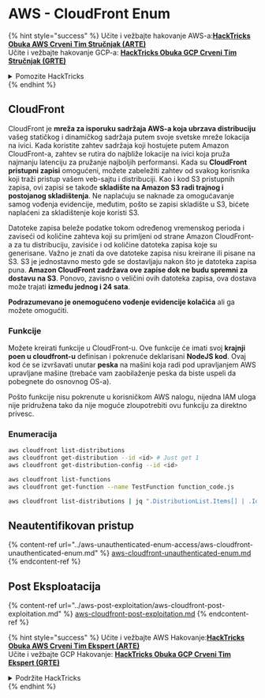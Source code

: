 # AWS - CloudFront Enum

{% hint style="success" %}
Učite i vežbajte hakovanje AWS-a:<img src="/.gitbook/assets/image.png" alt="" data-size="line">[**HackTricks Obuka AWS Crveni Tim Stručnjak (ARTE)**](https://training.hacktricks.xyz/courses/arte)<img src="/.gitbook/assets/image.png" alt="" data-size="line">\
Učite i vežbajte hakovanje GCP-a: <img src="/.gitbook/assets/image (2).png" alt="" data-size="line">[**HackTricks Obuka GCP Crveni Tim Stručnjak (GRTE)**<img src="/.gitbook/assets/image (2).png" alt="" data-size="line">](https://training.hacktricks.xyz/courses/grte)

<details>

<summary>Pomozite HackTricks</summary>

* Proverite [**planove pretplate**](https://github.com/sponsors/carlospolop)!
* **Pridružite se** 💬 [**Discord grupi**](https://discord.gg/hRep4RUj7f) ili [**telegram grupi**](https://t.me/peass) ili nas **pratite** na **Twitteru** 🐦 [**@hacktricks\_live**](https://twitter.com/hacktricks\_live)**.**
* **Podelite hakovanje trikova slanjem PR-ova na** [**HackTricks**](https://github.com/carlospolop/hacktricks) i [**HackTricks Cloud**](https://github.com/carlospolop/hacktricks-cloud) github repozitorijume.

</details>
{% endhint %}

## CloudFront

CloudFront je **mreža za isporuku sadržaja AWS-a koja ubrzava distribuciju** vašeg statičkog i dinamičkog sadržaja putem svoje svetske mreže lokacija na ivici. Kada koristite zahtev sadržaja koji hostujete putem Amazon CloudFront-a, zahtev se rutira do najbliže lokacije na ivici koja pruža najmanju latenciju za pružanje najboljih performansi. Kada su **CloudFront pristupni zapisi** omogućeni, možete zabeležiti zahtev od svakog korisnika koji traži pristup vašem veb-sajtu i distribuciji. Kao i kod S3 pristupnih zapisa, ovi zapisi se takođe **skladište na Amazon S3 radi trajnog i postojanog skladištenja**. Ne naplaćuju se naknade za omogućavanje samog vođenja evidencije, međutim, pošto se zapisi skladište u S3, bićete naplaćeni za skladištenje koje koristi S3.

Datoteke zapisa beleže podatke tokom određenog vremenskog perioda i zaviseći od količine zahteva koji su primljeni od strane Amazon CloudFront-a za tu distribuciju, zavisiće i od količine datoteka zapisa koje su generisane. Važno je znati da ove datoteke zapisa nisu kreirane ili pisane na S3. S3 je jednostavno mesto gde se dostavljaju nakon što je datoteka zapisa puna. **Amazon CloudFront zadržava ove zapise dok ne budu spremni za dostavu na S3**. Ponovo, zavisno o veličini ovih datoteka zapisa, ova dostava može trajati **između jednog i 24 sata**.

**Podrazumevano je onemogućeno vođenje evidencije kolačića** ali ga možete omogućiti.

### Funkcije

Možete kreirati funkcije u CloudFront-u. Ove funkcije će imati svoj **krajnji poen u cloudfront-u** definisan i pokrenuće deklarisani **NodeJS kod**. Ovaj kod će se izvršavati unutar **peska** na mašini koja radi pod upravljanjem AWS upravljane mašine (trebaće vam zaobilaženje peska da biste uspeli da pobegnete do osnovnog OS-a).

Pošto funkcije nisu pokrenute u korisničkom AWS nalogu, nijedna IAM uloga nije pridružena tako da nije moguće zloupotrebiti ovu funkciju za direktno privesc. 

### Enumeracija
```bash
aws cloudfront list-distributions
aws cloudfront get-distribution --id <id> # Just get 1
aws cloudfront get-distribution-config --id <id>

aws cloudfront list-functions
aws cloudfront get-function --name TestFunction function_code.js

aws cloudfront list-distributions | jq ".DistributionList.Items[] | .Id, .Origins.Items[].Id, .Origins.Items[].DomainName, .AliasICPRecordals[].CNAME"
```
## Neautentifikovan pristup

{% content-ref url="../aws-unauthenticated-enum-access/aws-cloudfront-unauthenticated-enum.md" %}
[aws-cloudfront-unauthenticated-enum.md](../aws-unauthenticated-enum-access/aws-cloudfront-unauthenticated-enum.md)
{% endcontent-ref %}

## Post Eksploatacija

{% content-ref url="../aws-post-exploitation/aws-cloudfront-post-exploitation.md" %}
[aws-cloudfront-post-exploitation.md](../aws-post-exploitation/aws-cloudfront-post-exploitation.md)
{% endcontent-ref %}

{% hint style="success" %}
Učite i vežbajte AWS Hakovanje:<img src="/.gitbook/assets/image.png" alt="" data-size="line">[**HackTricks Obuka AWS Crveni Tim Ekspert (ARTE)**](https://training.hacktricks.xyz/courses/arte)<img src="/.gitbook/assets/image.png" alt="" data-size="line">\
Učite i vežbajte GCP Hakovanje: <img src="/.gitbook/assets/image (2).png" alt="" data-size="line">[**HackTricks Obuka GCP Crveni Tim Ekspert (GRTE)**<img src="/.gitbook/assets/image (2).png" alt="" data-size="line">](https://training.hacktricks.xyz/courses/grte)

<details>

<summary>Podržite HackTricks</summary>

* Proverite [**planove pretplate**](https://github.com/sponsors/carlospolop)!
* **Pridružite se** 💬 [**Discord grupi**](https://discord.gg/hRep4RUj7f) ili [**telegram grupi**](https://t.me/peass) ili nas **pratite** na **Twitteru** 🐦 [**@hacktricks\_live**](https://twitter.com/hacktricks\_live)**.**
* **Podelite hakovanje trikove slanjem PR-ova na** [**HackTricks**](https://github.com/carlospolop/hacktricks) i [**HackTricks Cloud**](https://github.com/carlospolop/hacktricks-cloud) github repozitorijume.

</details>
{% endhint %}
